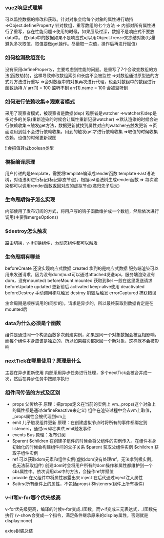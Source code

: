 ### vue2响应式理解
可以监控数据的修改和获取。针对对象会给每个对象的属性进行劫持=>Object.defineProperty 针对数组，重写数组的七个方法
=> 内部对所有属性进行了重写，存在性能问题=>使用的时候，如果层级过深，数据不是响应式不要放data中。
在data中的数据如果不是响应式可以用Object.freeze来冻结对象(尽量避免多次取值，取值要做get操作。尽量取一次值，操作后再进行赋值)

### 如何检测数组变化
没有采用defineProperty，主要考虑到性能的问题。是重写了7个会改变数组的方法(函数劫持)，这样导致修改数组索引和长度不会被监控
=>对数组通过原型链的方式对方法进行重写
=>会对数组中的对象再次进行代理，也会对数组中的数组进行函数劫持
// arr[1] = 100 监听不到 arr[1].name = 100 会被监听到

### 如何进行依赖收集=>观察者模式
采用了观察者模式，被观察者是数据(dep) 观察者是watcher
=>watcher和dep是多对多的关系(重新渲染的时候会让属性重新记录watcher)
=>默认渲染的时候会进行依赖收集=>触发get方法，数据更新就找到属性对应的watcher去触发更新
=>页面没用到就不会进行依赖收集，用到的触发get才进行依赖收集
=>取值的时候收集依赖，设值的时候更新视图

!!会把值转成boolean类型

### 模板编译原理
用户传递的是template，需要将template编译成render函数
template=>ast语法树，对语法树进行标记(标记静态节点)，根据ast语法树生成render函数
=> 每次渲染都可以调用render函数返回对应的虚拟节点(递归先子后父)

### 生命周期钩子怎么实现
内部使用了发布订阅的方式，将用户写的钩子函数维护成一个数组，然后依次进行调用(主要靠mergeOptions)

### $destroy怎么触发
路由切换，v-if切换组件，:is动态组件都可以触发

### 生命周期有哪些
beforeCreate 还没实现响应式数据
created 拿到的是响应式数据 服务端渲染可以用来发送请求，因为没有dom(nuxt可以通过attached发送api，服务端渲染没有dom，没有mounted)
beforeMount
mounted 获取到$el 一般在这里发送请求
beforeUpdate
updated 更新前后
activated keep-alive使用
deactivated
beforeDestroy 手动调用移除触发
destroy 销毁后触发
errorCaptured 捕获错误

生命周期是顺序调用的(同步的)，请求是异步的，所以最终获取到数据肯定是在mounted后

### data为什么必须是个函数
组件是通过同一个构造函数多次创建实例，如果是同一个对象数据会被互相影响。
而每个组件本身应该是独立的，所以如果每次都返回一个新对象，这样就不会被影响

### nextTick在哪里使用？原理是什么
主要在异步更新使用
内部采用异步任务进行处理，多个nextTick会被合并成一次，然后在异步任务中按顺序执行

### 组件间传值的方式及区别
- props 父传给子 原理：把props定义在当前的实例上 vm._props(这个对象上的属性都是通过defineReactive来定义)
组件在渲染过程中会去vm上取值，_props属性会被代理到vm上
- emit 儿子触发组件更新 原理：在创建虚拟节点时将所有的事件都绑定到listeners，通过$on绑定事件,$emit触发事件
- events Bus 原理：发布订阅
- $parent $children 在创建子组件的时候会将父组件的实例传入。在组件本身初始化的时候会构建组件间的父子关系
$parent 获取父组件实例 $children 获取子组件实例
- ref 可以获取dom元素和组件实例(虚拟dom没有处理ref，无法拿到根实例，也无法获取组件)
创建dom时会将用户所有的dom操作和属性都维护到一个cbs属性中。依次调用cbs中的方法，会操作ref并赋值
- provide 在父组件中将属性暴露出来 inject 在后代通过inject注入属性
- $attrs(所有组件上的属性，不包括props) $listeners(组件上所有事件)

### v-if和v-for哪个优先级高
v-for优先级更高，编译的时候v-for变成_l函数，而v-if变成三元表达式，_l函数先执行
(v-show会变成一个指令，满足条件继承原来的display属性，否则就是display:none)

axios封装总结


